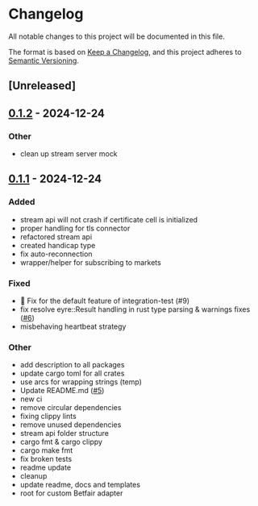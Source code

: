 # Changelog

All notable changes to this project will be documented in this file.

The format is based on [Keep a Changelog](https://keepachangelog.com/en/1.0.0/),
and this project adheres to [Semantic Versioning](https://semver.org/spec/v2.0.0.html).

## [Unreleased]

## [0.1.2](https://github.com/roberts-pumpurs/betfair-adapter-rs/compare/betfair-stream-server-mock-v0.1.1...betfair-stream-server-mock-v0.1.2) - 2024-12-24

### Other

- clean up stream server mock

## [0.1.1](https://github.com/roberts-pumpurs/betfair-adapter-rs/compare/betfair-stream-server-mock-v0.1.0...betfair-stream-server-mock-v0.1.1) - 2024-12-24

### Added

- stream api will not crash if certificate cell is initialized
- proper handling for tls connector
- refactored stream api
- created handicap type
- fix auto-reconnection
- wrapper/helper for subscribing to markets

### Fixed

- :bug: Fix for the default feature of integration-test (#9)
- fix resolve eyre::Result handling in rust type parsing & warnings fixes ([#6](https://github.com/roberts-pumpurs/betfair-adapter-rs/pull/6))
- misbehaving heartbeat strategy

### Other

- add description to all packages
- update cargo toml for all crates
- use arcs for wrapping strings (temp)
- Update README.md ([#5](https://github.com/roberts-pumpurs/betfair-adapter-rs/pull/5))
- new ci
- remove circular dependencies
- fixing clippy lints
- remove unused dependencies
- stream api folder structure
- cargo fmt & cargo clippy
- cargo make fmt
- fix broken tests
- readme update
- cleanup
- update readme, docs and templates
- root for custom Betfair adapter
